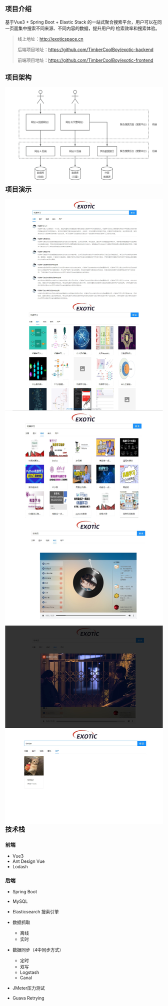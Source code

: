 ## 项目介绍
基于Vue3 + Spring Boot + Elastic Stack 的一站式聚合搜索平台，用户可以在同一页面集中搜索不同来源、不同内容的数据，提升用户的 检索效率和搜索体验。
  
>线上地址：http://exoticspace.cn
> 
> 后端项目地址：https://github.com/TimberCoolBoy/exotic-backend  
> 
> 前端项目地址：https://github.com/TimberCoolBoy/exotic-frontend


## 项目架构

<img src="./image/architecture.png" alt="image-20230515115642677" style="zoom:80%;" align="left"/>

## 项目演示
<img src="./image/show1.jpg" style="zoom:80%;" align="left"/>
<img src="./image/show2.jpg" style="zoom:80%;" align="left"/>
<img src="./image/show3.jpg" style="zoom:80%;" align="left"/>
<img src="./image/show4.jpg" style="zoom:80%;" align="left"/>
<img src="./image/show5.jpg" style="zoom:80%;" align="left"/>
<img src="./image/show6.jpg" style="zoom:80%;" align="left"/>

## 技术栈
### 前端

- Vue3
- Ant Design Vue
- Lodash
### 后端  

- Spring Boot
- MySQL
- Elasticsearch 搜索引擎
- 数据抓取
  -  离线
  - 实时
    
- 数据同步（4中同步方式）
    - 定时
    - 双写
    - Logstash
    - Canal
    
- JMeter压力测试
- Guava Retrying   


